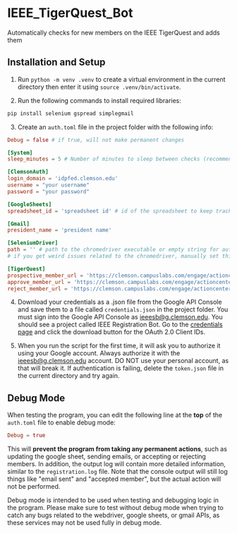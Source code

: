 # IEEE_TigerQuest_Bot
Automatically checks for new members on the IEEE TigerQuest and adds them 

## Installation and Setup
1. Run `python -m venv .venv` to create a virtual environment in the current directory then enter it using `source .venv/bin/activate`.

2. Run the following commands to install required libraries:
```bash
pip install selenium gspread simplegmail
```

3. Create an `auth.toml` file in the project folder with the following info:
```toml
Debug = false # if true, will not make permanent changes

[System]
sleep_minutes = 5 # Number of minutes to sleep between checks (recommended 5-10)

[ClemsonAuth]
login_domain = 'idpfed.clemson.edu'
username = "your username"
password = "your password"

[GoogleSheets]
spreadsheet_id = 'spreadsheet id' # id of the spreadsheet to keep track of members on

[Gmail]
president_name = 'president name'

[SeleniumDriver]
path = '' # path to the chromedriver executable or empty string for auto selection
# if you get weird issues related to the chromedriver, manually set this value

[TigerQuest]
prospective_member_url = 'https://clemson.campuslabs.com/engage/actioncenter/organization/ieee_sb/roster/Roster/prospective'
approve_member_url = 'https://clemson.campuslabs.com/engage/actioncenter/organization/ieee_sb/roster/roster/approvemember/'
reject_member_url = 'https://clemson.campuslabs.com/engage/actioncenter/organization/ieee_sb/roster/roster/denymember/'
```

4. Download your credentials as a .json file from the Google API Console and save them to a file called `credentials.json` in the project folder. You must sign into the Google API Console as ieeesb@g.clemson.edu. You should see a project called IEEE Registration Bot. Go to the [credentials page](https://console.cloud.google.com/apis/credentials) and click the download button for the OAuth 2.0 Client IDs.

5. When you run the script for the first time, it will ask you to authorize it using your Google account. Always authorize it with the ieeesb@g.clemson.edu account. DO NOT use your personal account, as that will break it. If authentication is failing, delete the `token.json` file in the current directory and try again.

## Debug Mode
When testing the program, you can edit the following line at the **top** of the `auth.toml` file to enable debug mode:

```toml
Debug = true
```

This will **prevent the program from taking any permanent actions**, such as updating the google sheet, sending emails, or accepting or rejecting members. In addition, the output log will contain more detailed information, similar to the `registration.log` file. Note that the console output will still log things like "email sent" and "accepted member", but the actual action will not be performed.

Debug mode is intended to be used when testing and debugging logic in the program. Please make sure to test without debug mode when trying to catch any bugs related to the webdriver, google sheets, or gmail APIs, as these services may not be used fully in debug mode.